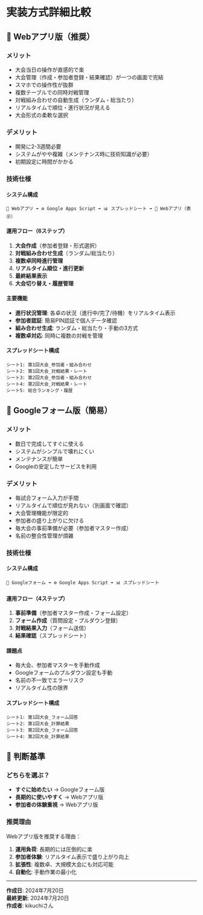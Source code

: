 # 実装方式詳細比較

## 🚀 Webアプリ版（推奨）

### メリット
- 大会当日の操作が直感的で楽
- 大会管理（作成・参加者登録・結果確認）が一つの画面で完結
- スマホでの操作性が抜群
- 複数テーブルでの同時対戦管理
- 対戦組み合わせの自動生成（ランダム・総当たり）
- リアルタイムで順位・進行状況が見える
- 大会形式の柔軟な選択

### デメリット
- 開発に2-3週間必要
- システムがやや複雑（メンテナンス時に技術知識が必要）
- 初期設定に時間がかかる

### 技術仕様

#### システム構成
```
📱 Webアプリ ➡️ ⚙️ Google Apps Script ➡️ 📊 スプレッドシート ➡️ 📱 Webアプリ（表示）
```

#### 運用フロー（6ステップ）
1. **大会作成**（参加者登録・形式選択）
2. **対戦組み合わせ生成**（ランダム/総当たり）
3. **複数卓同時進行管理**
4. **リアルタイム順位・進行更新**
5. **最終結果表示**
6. **大会切り替え・履歴管理**

#### 主要機能
- **進行状況管理**: 各卓の状況（進行中/完了/待機）をリアルタイム表示
- **参加者認証**: 簡易PIN認証で個人データ確認
- **組み合わせ生成**: ランダム・総当たり・手動の3方式
- **複数卓対応**: 同時に複数の対戦を管理

#### スプレッドシート構成
```
シート1: 第1回大会_参加者・組み合わせ
シート2: 第1回大会_対戦結果・レート
シート3: 第2回大会_参加者・組み合わせ
シート4: 第2回大会_対戦結果・レート
シート5: 総合ランキング・履歴
```

## 📝 Googleフォーム版（簡易）

### メリット
- 数日で完成してすぐに使える
- システムがシンプルで壊れにくい
- メンテナンスが簡単
- Googleの安定したサービスを利用

### デメリット
- 毎試合フォーム入力が手間
- リアルタイムで順位が見れない（別画面で確認）
- 大会管理機能が限定的
- 参加者の盛り上がりに欠ける
- 毎大会の事前準備が必要（参加者マスター作成）
- 名前の整合性管理が煩雑

### 技術仕様

#### システム構成
```
📝 Googleフォーム ➡️ ⚙️ Google Apps Script ➡️ 📊 スプレッドシート
```

#### 運用フロー（4ステップ）
1. **事前準備**（参加者マスター作成・フォーム設定）
2. **フォーム作成**（質問設定・プルダウン登録）
3. **対戦結果入力**（フォーム送信）
4. **結果確認**（スプレッドシート）

#### 課題点
- 毎大会、参加者マスターを手動作成
- Googleフォームのプルダウン設定も手動
- 名前の不一致でエラーリスク
- リアルタイム性の限界

#### スプレッドシート構成
```
シート1: 第1回大会_フォーム回答
シート2: 第1回大会_計算結果
シート3: 第2回大会_フォーム回答
シート4: 第2回大会_計算結果
```

## 🤔 判断基準

### どちらを選ぶ？
- **すぐに始めたい** → Googleフォーム版
- **長期的に使いやすく** → Webアプリ版
- **参加者の体験重視** → Webアプリ版

### 推奨理由
Webアプリ版を推奨する理由：
1. **運用負荷**: 長期的には圧倒的に楽
2. **参加者体験**: リアルタイム表示で盛り上がり向上
3. **拡張性**: 複数卓、大規模大会にも対応可能
4. **自動化**: 手動作業の最小化

---
**作成日**: 2024年7月20日  
**最終更新**: 2024年7月20日  
**作成者**: kikuchiさん